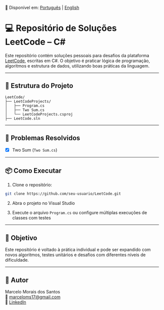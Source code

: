 📄 Disponível em: [Português](README.md) | [English](README.en.md)

# 💻 Repositório de Soluções LeetCode – C#

Este repositório contém soluções pessoais para desafios da plataforma [LeetCode](https://leetcode.com/), escritas em C#. O objetivo é praticar lógica de programação, algoritmos e estrutura de dados, utilizando boas práticas da linguagem.

---

## 🚀 Estrutura do Projeto

```
LeetCode/
├── LeetCodeProjects/
│   ├── Program.cs
│   ├── Two Sum.cs
│   └── LeetCodeProjects.csproj
├── LeetCode.sln
```

---

## 📌 Problemas Resolvidos

- [x] Two Sum (`Two Sum.cs`)

---

## 📦 Como Executar

1. Clone o repositório:
```bash
git clone https://github.com/seu-usuario/LeetCode.git
```

2. Abra o projeto no Visual Studio

3. Execute o arquivo `Program.cs` ou configure múltiplas execuções de classes com testes

---

## 🧠 Objetivo

Este repositório é voltado à prática individual e pode ser expandido com novos algoritmos, testes unitários e desafios com diferentes níveis de dificuldade.

---

## 👤 Autor

Marcelo Morais dos Santos  
📧 marceloms17@gmail.com  
🔗 [LinkedIn](https://www.linkedin.com/in/marcelo-morais-61584146)
